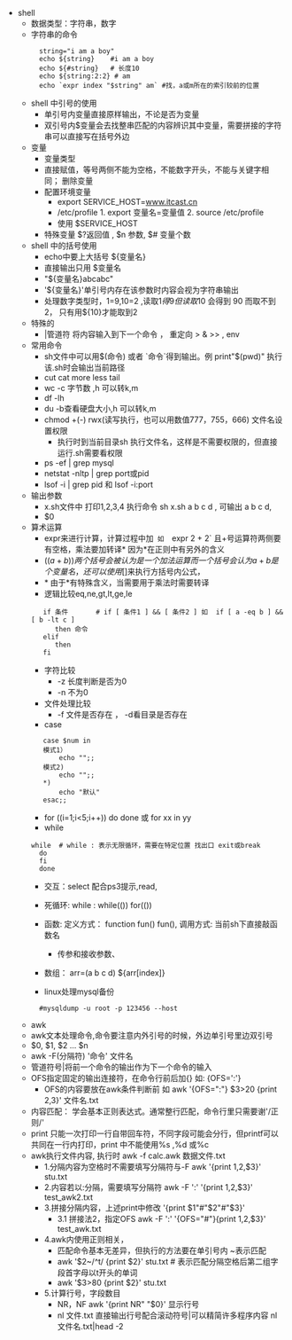 
- shell
  - 数据类型：字符串，数字
  - 字符串的命令
     ```shell
       string="i am a boy"
       echo ${string}    #i am a boy
       echo ${#string}   # 长度10
       echo ${string:2:2} # am
       echo `expr index "$string" am` #找，a或m所在的索引较前的位置
  - shell 中引号的使用
     - 单引号内变量直接原样输出，不论是否为变量
     - 双引号内$变量会去找整串匹配的内容辨识其中变量，需要拼接的字符串可以直接写在括号外边
  - 变量
     - 变量类型
     - 直接赋值，等号两侧不能为空格，不能数字开头，不能与关键字相同； 删除变量
     - 配置环境变量 
       - export SERVICE_HOST=www.itcast.cn
       - /etc/profile  1. export 变量名=变量值   2. source /etc/profile 
       - 使用 $SERVICE_HOST
     - 特殊变量 $?返回值 , $n 参数, $# 变量个数
  - shell 中的括号使用 
     - echo中要上大括号 ${变量名}
     - 直接输出只用 $变量名
     - "${变量名}abcabc"
     - '${变量名}'单引号内存在该参数时内容会视为字符串输出
     - 处理数字类型时，1=9,10=2 ,读取$1 得9 但读取$10 会得到 90 而取不到2， 只有用${10}才能取到2
  - 特殊的
     -  |管道符 将内容输入到下一个命令 ， 重定向 > & >>  , env
  - 常用命令
     - sh文件中可以用$(命令) 或者 `命令`得到输出。例 print"$(pwd)" 执行该.sh时会输出当前路径
     - cut cat more less tail
     - wc -c 字节数 ,h 可以转k,m
     - df -lh 
     - du -b查看硬盘大小,h 可以转k,m
     - chmod +(-) rwx(读写执行，也可以用数值777，755，666) 文件名设置权限 
       - 执行时到当前目录sh 执行文件名，这样是不需要权限的，但直接运行.sh需要看权限
     - ps -ef | grep mysql  
     - netstat -nltp | grep port或pid
     - lsof -i | grep pid   和 lsof -i:port
  - 输出参数
     - x.sh文件中 打印$1,$2,$3,$4 执行命令 sh x.sh  a b c d  , 可输出 a b c d,
     - $0
  - 算术运算
     - expr来进行计算，计算过程中加`  如   `expr 2 + 2` 且+号运算符两侧要有空格，乘法要加转译\* 因为*在正则中有另外的含义
     - $((a+b)) 两个括号会被认为是一个加法运算而一个括号会认为a+b是个变量名，还可以使用$[]来执行方括号内公式，
     - \* 由于*有特殊含义，当需要用于乘法时需要转译
     - 逻辑比较eq,ne,gt,lt,ge,le
     ```shell
        if 条件       # if [ 条件1 ] && [ 条件2 ] 如  if [ a -eq b ] && [ b -lt c ]
           then 命令
        elif
           then
        fi
     ```
     - 字符比较
        -  -z 长度判断是否为0
        -  -n 不为0
     - 文件处理比较
        -  -f 文件是否存在 ， -d看目录是否存在
     - case
     ```shell
        case $num in
        模式1）
            echo "";;
        模式2)
            echo "";;
        *)
            echo "默认"
        esac;;
     ```
     - for ((i=1;i<5;i++)) do done 或 for xx in yy
     - while
     ```shell
     while  # while : 表示无限循环，需要在特定位置 找出口 exit或break
       do
       fi
       done
     ```
     - 交互：select 配合ps3提示,read,
     - 死循环: while :   while(())  for(())
     - 函数: 定义方式： function fun()  fun(), 调用方式: 当前sh下直接敲函数名
        - 传参和接收参数、
     - 数组： arr=(a b c d)  ${arr[index]}
     
     - linux处理mysql备份
      ```shell
        #mysqldump -u root -p 123456 --host
    
  - awk
   - awk文本处理命令,命令要注意内外引号的时候，外边单引号里边双引号
    - $0, $1, $2 ... $n
    - awk  -F(分隔符) '命令' 文件名
    - 管道符号|将前一个命令的输出作为下一个命令的输入
    - OFS指定固定的输出连接符，在命令行前后加{} 如: {OFS=':'}
      - OFS的内容要放在awk条件判断前 如 awk '{OFS=":"} $3>20 {print $2,$3}' 文件名.txt
    - 内容匹配： 学会基本正则表达式。通常整行匹配，命令行里只需要谢'/正则/'
    - print 只能一次打印一行自带回车符，不同字段可能会分行，但printf可以共同在一行内打印，print 中不能使用%s ,%d 或%c
    - awk执行文件内容,   执行时 awk -f calc.awk 数据文件.txt
      - 1.分隔内容为空格时不需要填写分隔符与-F awk '{print $1,$2,$3}' stu.txt
      - 2.内容若以:分隔，需要填写分隔符 awk -F ':' '{print $1,$2,$3}' test_awk2.txt
      - 3.拼接分隔内容，上述print中修改 '{print $1"#"$2"#"$3}' 
        - 3.1 拼接法2，指定OFS awk -F ':' '{OFS="#"}{print $1,$2,$3}' test_awk.txt
      - 4.awk内使用正则相关，
        - 匹配命令基本无差异，但执行的方法要在单引号内 ~表示匹配
        - awk '$2~/^t/ {print $2}' stu.txt     # 表示匹配分隔空格后第二组字段首字母以t开头的单词
        - awk '$3>80 {print $2}' stu.txt
      - 5.计算行号，字段数目
        - NR，NF awk '{print NR" "$0}' 显示行号
        - nl 文件.txt 直接输出行号配合滚动符号|可以精简许多程序内容   nl 文件名.txt|head -2



